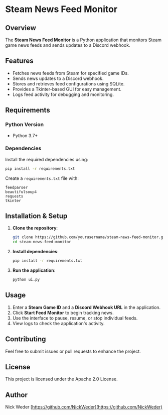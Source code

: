 # Steam News Feed Monitor

## Overview

The **Steam News Feed Monitor** is a Python application that monitors Steam game news feeds and sends updates to a Discord webhook.

## Features

- Fetches news feeds from Steam for specified game IDs.
- Sends news updates to a Discord webhook.
- Stores and retrieves feed configurations using SQLite.
- Provides a Tkinter-based GUI for easy management.
- Logs feed activity for debugging and monitoring.

## Requirements

### Python Version

- Python 3.7+

### Dependencies

Install the required dependencies using:

```sh
pip install -r requirements.txt
```

Create a `requirements.txt` file with:

```
feedparser
beautifulsoup4
requests
tkinter
```

## Installation & Setup

1. **Clone the repository**:
   ```sh
   git clone https://github.com/yourusername/steam-news-feed-monitor.git
   cd steam-news-feed-monitor
   ```
2. **Install dependencies**:
   ```sh
   pip install -r requirements.txt
   ```
3. **Run the application**:
   ```sh
   python ui.py
   ```

## Usage

1. Enter a **Steam Game ID** and a **Discord Webhook URL** in the application.
2. Click **Start Feed Monitor** to begin tracking news.
3. Use the interface to pause, resume, or stop individual feeds.
4. View logs to check the application's activity.

## Contributing

Feel free to submit issues or pull requests to enhance the project.

## License

This project is licensed under the Apache 2.0 License.

## Author

Nick Weder [https://github.com/NickWeder](https://github.com/NickWeder)

